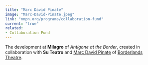```yaml
---
title: "Marc David Pinate"
image: "Marc-David-Pinate.jpeg"
link: "nnpn.org/programs/collaboration-fund"
current: "true"
related:
- Collaboration Fund
---
```


The development at **Milagro** of *Antigone at the Border*, created in collaboration with **Su Teatro** and <a href="http://www.marcdavidpinate.com/home.html" rel="nofollow">Marc David Pinate</a> of <a href="http://www.borderlandstheater.org/" rel="nofollow">Borderlands Theatre</a>.  

